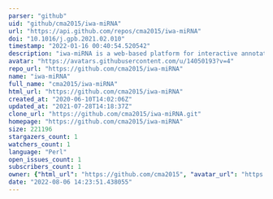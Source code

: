 ```yaml
---
parser: "github"
uid: "github/cma2015/iwa-miRNA"
url: "https://api.github.com/repos/cma2015/iwa-miRNA"
doi: "10.1016/j.gpb.2021.02.010"
timestamp: "2022-01-16 00:40:54.520542"
description: "iwa-miRNA is a web-based platform for interactive annotation of plant miRNAs"
avatar: "https://avatars.githubusercontent.com/u/14050193?v=4"
repo_url: "https://github.com/cma2015/iwa-miRNA"
name: "iwa-miRNA"
full_name: "cma2015/iwa-miRNA"
html_url: "https://github.com/cma2015/iwa-miRNA"
created_at: "2020-06-10T14:02:06Z"
updated_at: "2021-07-28T14:18:37Z"
clone_url: "https://github.com/cma2015/iwa-miRNA.git"
homepage: "https://github.com/cma2015/iwa-miRNA"
size: 221196
stargazers_count: 1
watchers_count: 1
language: "Perl"
open_issues_count: 1
subscribers_count: 1
owner: {"html_url": "https://github.com/cma2015", "avatar_url": "https://avatars.githubusercontent.com/u/14050193?v=4", "login": "cma2015", "type": "User"}
date: "2022-08-06 14:23:51.438055"
---
```

